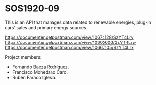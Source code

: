 # SOS1920-09
This is an API that manages data related to renewable energies, plug-in cars' sales and primary energy sources.

https://documenter.getpostman.com/view/10674128/SzYT4Lrv
https://documenter.getpostman.com/view/10805606/SzYT4Lrw
https://documenter.getpostman.com/view/10667105/SzYT4Lrx

Project members: 

* Fernando Baeza Rodríguez.
* Francisco Mohedano Caro.
* Rubén Faraco Iglesia.


